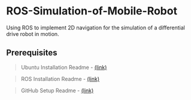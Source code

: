 # ROS-Simulation-of-Mobile-Robot
Using ROS to implement 2D navigation for the simulation of a differential drive robot in motion.

## Prerequisites
> Ubuntu Installation Readme - [(link)](https://github.com/IEEE-NITK/ROS-Simulation-of-Mobile-Robot/blob/main/Ubuntu_Installation_Virtual_Box.md/)   

> ROS Installation Readme - [(link)](https://github.com/IEEE-NITK/ROS-Simulation-of-Mobile-Robot/blob/main/ROS_Installation.md/)   

> GitHub Setup Readme - [(link)](https://github.com/IEEE-NITK/ROS-Simulation-of-Mobile-Robot/blob/main/GitHub_Setup.md/)
